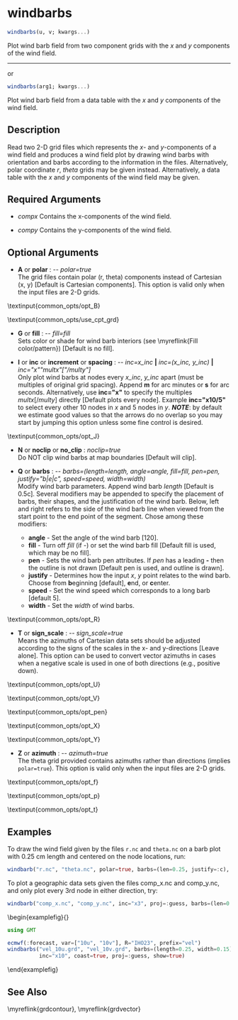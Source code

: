 # windbarbs

```julia
windbarbs(u, v; kwargs...)
```

Plot wind barb field from two component grids with the *x* and *y* components of the wind field.

---
or

```julia
windbarbs(arg1; kwargs...)
```

Plot wind barb field from a data table with the *x* and *y* components of the wind field.

Description
-----------

Read two 2-D grid files which represents the *x*- and *y*-components of a wind field and produces
a wind field plot by drawing wind barbs with orientation and barbs according to the information in
the files. Alternatively, polar coordinate *r*, *theta* grids may be given instead. Alternatively,
a data table with the *x* and *y* components of the wind field may be given.

Required Arguments
------------------

- *compx* Contains the x-components of the wind field.

- *compy* Contains the y-components of the wind field.


Optional Arguments
------------------

- **A** or **polar** : -- *polar=true*\
    The grid files contain polar (r, theta) components instead of Cartesian (x, y) [Default is Cartesian components].
    This option is valid only when the input files are 2-D grids.

\textinput{common_opts/opt_B}

\textinput{common_opts/use_cpt_grd}

- **G** or **fill** : -- *fill=fill*\
    Sets color or shade for wind barb interiors (see \myreflink{Fill color/pattern}) [Default is no fill].

- **I** or **inc** or **increment** or **spacing** : -- *inc=x_inc* **|** *inc=(x_inc, y_inc)* **|** *inc="x""multx"["/multy"]*\
    Only plot wind barbs at nodes every *x\_inc*, *y\_inc* apart (must be multiples of original grid spacing).
    Append **m** for arc minutes or **s** for arc seconds. Alternatively, use **inc="x"** to specify the
    multiples *multx*[/*multy*] directly [Default plots every node]. Example **inc="x10/5"** to select every other
    10 nodes in *x* and 5 nodes in *y*. **_NOTE_**: by default we estimate good values so that the arrows do no
    overlap so you may start by jumping this option unless some fine control is desired.

\textinput{common_opts/opt_J}

- **N** or **noclip** or **no\_clip** : *noclip=true*\
    Do NOT clip wind barbs at map boundaries [Default will clip].

- **Q** or **barbs** : -- *barbs=(length=length, angle=angle, fill=fill, pen=pen, justify="b|e|c", speed=speed, width=width)*\
    Modify wind barb parameters. Append wind barb *length* [Default is 0.5c]. Several modifiers may be
    appended to specify the placement of barbs, their shapes, and the justification of the wind barb.
    Below, left and right refers to the side of the wind barb line when viewed from the start point to
    the end point of the segment. Chose among these modifiers:

    - **angle** - Set the angle of the wind barb [120].
    - **fill** - Turn off *fill* (if -) or set the wind barb fill [Default fill is used, which may be no fill].
    - **pen** - Sets the wind barb pen attributes. If *pen* has a leading **-** then the outline is not drawn
       [Default pen is used, and outline is drawn].
    - **justify** - Determines how the input *x*, *y* point relates to the wind barb. Choose from **b**eginning
       [default], **e**nd, or **c**enter.
    - **speed** - Set the wind speed which corresponds to a long barb [default 5].
    - **width** - Set the *width* of wind barbs.
 
\textinput{common_opts/opt_R}

- **T** or **sign_scale** : -- *sign_scale=true*\
    Means the azimuths of Cartesian data sets should be adjusted according to the
    signs of the scales in the x- and y-directions [Leave alone]. This option can
    be used to convert vector azimuths in cases when a negative scale is used in
    one of both directions (e.g., positive down).

\textinput{common_opts/opt_U}

\textinput{common_opts/opt_V}

\textinput{common_opts/opt_pen}

\textinput{common_opts/opt_X}

\textinput{common_opts/opt_Y}

- **Z** or **azimuth** : -- *azimuth=true*\
    The theta grid provided contains azimuths rather than directions (implies `polar=true`).
    This option is valid only when the input files are 2-D grids.

\textinput{common_opts/opt_f}

\textinput{common_opts/opt_p}

\textinput{common_opts/opt_t}

Examples
--------

To draw the wind field given by the files ``r.nc`` and ``theta.nc`` on a
barb plot with 0.25 cm length and centered on the node locations, run:

```julia
windbarb("r.nc", "theta.nc", polar=true, barbs=(len=0.25, justify=:c), show=true)
```

To plot a geographic data sets given the files comp_x.nc and comp_y.nc,
and only plot every 3rd node in either direction, try:

```julia
windbarb("comp_x.nc", "comp_y.nc", inc="x3", proj=:guess, barbs=(len=0.25, justify=:c), show=true)
```

\begin{examplefig}{}
```julia
using GMT

ecmwf(:forecast, var=["10u", "10v"], R="IHO23", prefix="vel")
windbarbs("vel_10u.grd", "vel_10v.grd", barbs=(length=0.25, width=0.15),
          inc="x10", coast=true, proj=:guess, show=true)
```
\end{examplefig}

See Also
--------

\myreflink{grdcontour}, \myreflink{grdvector}
